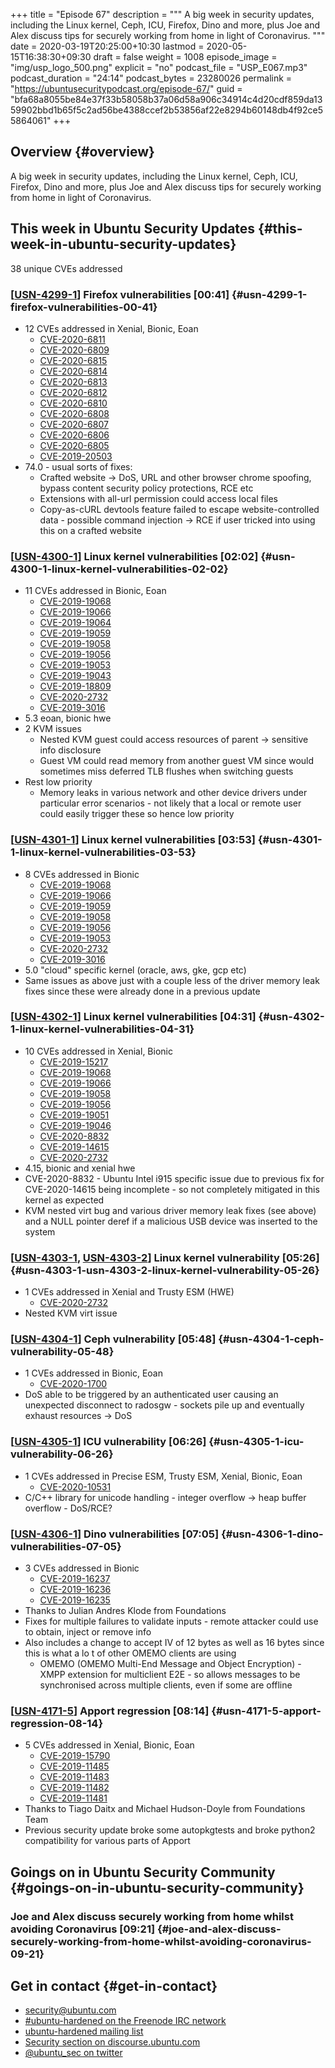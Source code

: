 +++
title = "Episode 67"
description = """
  A big week in security updates, including the Linux kernel, Ceph, ICU,
  Firefox, Dino and more, plus Joe and Alex discuss tips for securely working
  from home in light of Coronavirus.
  """
date = 2020-03-19T20:25:00+10:30
lastmod = 2020-05-15T16:38:30+09:30
draft = false
weight = 1008
episode_image = "img/usp_logo_500.png"
explicit = "no"
podcast_file = "USP_E067.mp3"
podcast_duration = "24:14"
podcast_bytes = 23280026
permalink = "https://ubuntusecuritypodcast.org/episode-67/"
guid = "bfa68a8055be84e37f33b58058b37a06d58a906c34914c4d20cdf859da1359902bbd1b65f5c2ad56be4388ccef2b53856af22e8294b60148db4f92ce55864061"
+++

## Overview {#overview}

A big week in security updates, including the Linux kernel, Ceph, ICU,
Firefox, Dino and more, plus Joe and Alex discuss tips for securely working
from home in light of Coronavirus.


## This week in Ubuntu Security Updates {#this-week-in-ubuntu-security-updates}

38 unique CVEs addressed


### [[USN-4299-1](https://usn.ubuntu.com/4299-1/)] Firefox vulnerabilities [00:41] {#usn-4299-1-firefox-vulnerabilities-00-41}

-   12 CVEs addressed in Xenial, Bionic, Eoan
    -   [CVE-2020-6811](https://people.canonical.com/~ubuntu-security/cve/CVE-2020-6811) <!-- medium -->
    -   [CVE-2020-6809](https://people.canonical.com/~ubuntu-security/cve/CVE-2020-6809) <!-- medium -->
    -   [CVE-2020-6815](https://people.canonical.com/~ubuntu-security/cve/CVE-2020-6815) <!-- medium -->
    -   [CVE-2020-6814](https://people.canonical.com/~ubuntu-security/cve/CVE-2020-6814) <!-- medium -->
    -   [CVE-2020-6813](https://people.canonical.com/~ubuntu-security/cve/CVE-2020-6813) <!-- low -->
    -   [CVE-2020-6812](https://people.canonical.com/~ubuntu-security/cve/CVE-2020-6812) <!-- low -->
    -   [CVE-2020-6810](https://people.canonical.com/~ubuntu-security/cve/CVE-2020-6810) <!-- medium -->
    -   [CVE-2020-6808](https://people.canonical.com/~ubuntu-security/cve/CVE-2020-6808) <!-- medium -->
    -   [CVE-2020-6807](https://people.canonical.com/~ubuntu-security/cve/CVE-2020-6807) <!-- medium -->
    -   [CVE-2020-6806](https://people.canonical.com/~ubuntu-security/cve/CVE-2020-6806) <!-- medium -->
    -   [CVE-2020-6805](https://people.canonical.com/~ubuntu-security/cve/CVE-2020-6805) <!-- medium -->
    -   [CVE-2019-20503](https://people.canonical.com/~ubuntu-security/cve/CVE-2019-20503) <!-- medium -->
-   74.0 - usual sorts of fixes:
    -   Crafted website -> DoS, URL and other browser chrome spoofing, bypass
        content security policy protections, RCE etc
    -   Extensions with all-url permission could access local files
    -   Copy-as-cURL devtools feature failed to escape website-controlled
        data - possible command injection -> RCE if user tricked into using
        this on a crafted website


### [[USN-4300-1](https://usn.ubuntu.com/4300-1/)] Linux kernel vulnerabilities [02:02] {#usn-4300-1-linux-kernel-vulnerabilities-02-02}

-   11 CVEs addressed in Bionic, Eoan
    -   [CVE-2019-19068](https://people.canonical.com/~ubuntu-security/cve/CVE-2019-19068) <!-- low -->
    -   [CVE-2019-19066](https://people.canonical.com/~ubuntu-security/cve/CVE-2019-19066) <!-- low -->
    -   [CVE-2019-19064](https://people.canonical.com/~ubuntu-security/cve/CVE-2019-19064) <!-- low -->
    -   [CVE-2019-19059](https://people.canonical.com/~ubuntu-security/cve/CVE-2019-19059) <!-- low -->
    -   [CVE-2019-19058](https://people.canonical.com/~ubuntu-security/cve/CVE-2019-19058) <!-- low -->
    -   [CVE-2019-19056](https://people.canonical.com/~ubuntu-security/cve/CVE-2019-19056) <!-- low -->
    -   [CVE-2019-19053](https://people.canonical.com/~ubuntu-security/cve/CVE-2019-19053) <!-- low -->
    -   [CVE-2019-19043](https://people.canonical.com/~ubuntu-security/cve/CVE-2019-19043) <!-- low -->
    -   [CVE-2019-18809](https://people.canonical.com/~ubuntu-security/cve/CVE-2019-18809) <!-- low -->
    -   [CVE-2020-2732](https://people.canonical.com/~ubuntu-security/cve/CVE-2020-2732) <!-- medium -->
    -   [CVE-2019-3016](https://people.canonical.com/~ubuntu-security/cve/CVE-2019-3016) <!-- medium -->
-   5.3 eoan, bionic hwe
-   2 KVM issues
    -   Nested KVM guest could access resources of parent -> sensitive info
        disclosure
    -   Guest VM could read memory from another guest VM since would sometimes
        miss deferred TLB flushes when switching guests
-   Rest low priority
    -   Memory leaks in various network and other device drivers under
        particular error scenarios - not likely that a local or remote user
        could easily trigger these so hence low priority


### [[USN-4301-1](https://usn.ubuntu.com/4301-1/)] Linux kernel vulnerabilities [03:53] {#usn-4301-1-linux-kernel-vulnerabilities-03-53}

-   8 CVEs addressed in Bionic
    -   [CVE-2019-19068](https://people.canonical.com/~ubuntu-security/cve/CVE-2019-19068) <!-- low -->
    -   [CVE-2019-19066](https://people.canonical.com/~ubuntu-security/cve/CVE-2019-19066) <!-- low -->
    -   [CVE-2019-19059](https://people.canonical.com/~ubuntu-security/cve/CVE-2019-19059) <!-- low -->
    -   [CVE-2019-19058](https://people.canonical.com/~ubuntu-security/cve/CVE-2019-19058) <!-- low -->
    -   [CVE-2019-19056](https://people.canonical.com/~ubuntu-security/cve/CVE-2019-19056) <!-- low -->
    -   [CVE-2019-19053](https://people.canonical.com/~ubuntu-security/cve/CVE-2019-19053) <!-- low -->
    -   [CVE-2020-2732](https://people.canonical.com/~ubuntu-security/cve/CVE-2020-2732) <!-- medium -->
    -   [CVE-2019-3016](https://people.canonical.com/~ubuntu-security/cve/CVE-2019-3016) <!-- medium -->
-   5.0 "cloud" specific kernel (oracle, aws, gke, gcp etc)
-   Same issues as above just with a couple less of the driver memory leak
    fixes since these were already done in a previous update


### [[USN-4302-1](https://usn.ubuntu.com/4302-1/)] Linux kernel vulnerabilities [04:31] {#usn-4302-1-linux-kernel-vulnerabilities-04-31}

-   10 CVEs addressed in Xenial, Bionic
    -   [CVE-2019-15217](https://people.canonical.com/~ubuntu-security/cve/CVE-2019-15217) <!-- negligible -->
    -   [CVE-2019-19068](https://people.canonical.com/~ubuntu-security/cve/CVE-2019-19068) <!-- low -->
    -   [CVE-2019-19066](https://people.canonical.com/~ubuntu-security/cve/CVE-2019-19066) <!-- low -->
    -   [CVE-2019-19058](https://people.canonical.com/~ubuntu-security/cve/CVE-2019-19058) <!-- low -->
    -   [CVE-2019-19056](https://people.canonical.com/~ubuntu-security/cve/CVE-2019-19056) <!-- low -->
    -   [CVE-2019-19051](https://people.canonical.com/~ubuntu-security/cve/CVE-2019-19051) <!-- low -->
    -   [CVE-2019-19046](https://people.canonical.com/~ubuntu-security/cve/CVE-2019-19046) <!-- low -->
    -   [CVE-2020-8832](https://people.canonical.com/~ubuntu-security/cve/CVE-2020-8832) <!-- medium -->
    -   [CVE-2019-14615](https://people.canonical.com/~ubuntu-security/cve/CVE-2019-14615) <!-- medium -->
    -   [CVE-2020-2732](https://people.canonical.com/~ubuntu-security/cve/CVE-2020-2732) <!-- medium -->
-   4.15, bionic and xenial hwe
-   CVE-2020-8832 - Ubuntu Intel i915 specific issue due to previous fix for
    CVE-2020-14615 being incomplete - so not completely mitigated in this
    kernel as expected
-   KVM nested virt bug and various driver memory leak fixes (see above) and
    a NULL pointer deref if a malicious USB device was inserted to the system


### [[USN-4303-1](https://usn.ubuntu.com/4303-1/), [USN-4303-2](https://usn.ubuntu.com/4303-2/)] Linux kernel vulnerability [05:26] {#usn-4303-1-usn-4303-2-linux-kernel-vulnerability-05-26}

-   1 CVEs addressed in Xenial and Trusty ESM (HWE)
    -   [CVE-2020-2732](https://people.canonical.com/~ubuntu-security/cve/CVE-2020-2732) <!-- medium -->
-   Nested KVM virt issue


### [[USN-4304-1](https://usn.ubuntu.com/4304-1/)] Ceph vulnerability [05:48] {#usn-4304-1-ceph-vulnerability-05-48}

-   1 CVEs addressed in Bionic, Eoan
    -   [CVE-2020-1700](https://people.canonical.com/~ubuntu-security/cve/CVE-2020-1700) <!-- medium -->
-   DoS able to be triggered by an authenticated user causing an unexpected
    disconnect to radosgw - sockets pile up and eventually exhaust resources
    -> DoS


### [[USN-4305-1](https://usn.ubuntu.com/4305-1/)] ICU vulnerability [06:26] {#usn-4305-1-icu-vulnerability-06-26}

-   1 CVEs addressed in Precise ESM, Trusty ESM, Xenial, Bionic, Eoan
    -   [CVE-2020-10531](https://people.canonical.com/~ubuntu-security/cve/CVE-2020-10531) <!-- medium -->
-   C/C++ library for unicode handling - integer overflow -> heap buffer
    overflow - DoS/RCE?


### [[USN-4306-1](https://usn.ubuntu.com/4306-1/)] Dino vulnerabilities [07:05] {#usn-4306-1-dino-vulnerabilities-07-05}

-   3 CVEs addressed in Bionic
    -   [CVE-2019-16237](https://people.canonical.com/~ubuntu-security/cve/CVE-2019-16237) <!-- medium -->
    -   [CVE-2019-16236](https://people.canonical.com/~ubuntu-security/cve/CVE-2019-16236) <!-- medium -->
    -   [CVE-2019-16235](https://people.canonical.com/~ubuntu-security/cve/CVE-2019-16235) <!-- medium -->
-   Thanks to Julian Andres Klode from Foundations
-   Fixes for multiple failures to validate inputs - remote attacker could
    use to obtain, inject or remove info
-   Also includes a change to accept IV of 12 bytes as well as 16 bytes since
    this is what a lo t of other OMEMO clients are using
    -   OMEMO (OMEMO Multi-End Message and Object Encryption) - XMPP extension
        for multiclient E2E - so allows messages to be synchronised across
        multiple clients, even if some are offline


### [[USN-4171-5](https://usn.ubuntu.com/4171-5/)] Apport regression [08:14] {#usn-4171-5-apport-regression-08-14}

-   5 CVEs addressed in Xenial, Bionic, Eoan
    -   [CVE-2019-15790](https://people.canonical.com/~ubuntu-security/cve/CVE-2019-15790) <!-- medium -->
    -   [CVE-2019-11485](https://people.canonical.com/~ubuntu-security/cve/CVE-2019-11485) <!-- medium -->
    -   [CVE-2019-11483](https://people.canonical.com/~ubuntu-security/cve/CVE-2019-11483) <!-- medium -->
    -   [CVE-2019-11482](https://people.canonical.com/~ubuntu-security/cve/CVE-2019-11482) <!-- medium -->
    -   [CVE-2019-11481](https://people.canonical.com/~ubuntu-security/cve/CVE-2019-11481) <!-- low -->
-   Thanks to Tiago Daitx and Michael Hudson-Doyle from Foundations Team
-   Previous security update broke some autopkgtests and broke python2
    compatibility for various parts of Apport


## Goings on in Ubuntu Security Community {#goings-on-in-ubuntu-security-community}


### Joe and Alex discuss securely working from home whilst avoiding Coronavirus [09:21] {#joe-and-alex-discuss-securely-working-from-home-whilst-avoiding-coronavirus-09-21}


## Get in contact {#get-in-contact}

-   [security@ubuntu.com](mailto:security@ubuntu.com)
-   [#ubuntu-hardened on the Freenode IRC network](http://webchat.freenode.net/#ubuntu-hardened)
-   [ubuntu-hardened mailing list](https://lists.ubuntu.com/mailman/listinfo/ubuntu-hardened)
-   [Security section on discourse.ubuntu.com](https://discourse.ubuntu.com/c/security)
-   [@ubuntu\_sec on twitter](https://twitter.com/ubuntu%5Fsec)